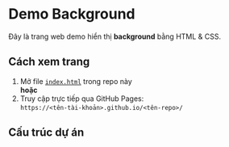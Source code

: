 # Demo Background

Đây là trang web demo hiển thị **background** bằng HTML & CSS.

## Cách xem trang

1. Mở file [`index.html`](./index.html) trong repo này  
   **hoặc**  
2. Truy cập trực tiếp qua GitHub Pages:  
   `https://<tên-tài-khoản>.github.io/<tên-repo>/`

## Cấu trúc dự án

